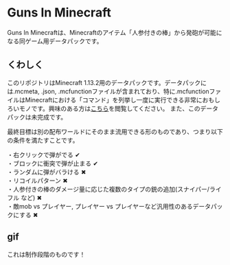   
# Guns In Minecraft  
  
Guns In Minecraftは、Minecraftのアイテム「人参付きの棒」から発砲が可能になる同ゲーム用データパックです。

## くわしく  
このリポジトリはMinecraft 1.13.2用のデータパックです。データパックには.mcmeta, .json, .mcfunctionファイルが含まれており、特に.mcfunctionファイルはMinecraftにおける「コマンド」を列挙し一度に実行できる非常におもしろいモノです。興味のある方は[こちら](https://hollys-command-lecture.hatenablog.com/entry/how-to-function)を閲覧してください。
また、このデータパックは未完成です。

最終目標は別の配布ワールドにそのまま流用できる形のものであり、つまり以下の条件を満たすことです。

・右クリックで弾がでる ✔  
・ブロックに衝突で弾が止まる ✔  
・ランダムに弾がバラける ✖  
・リコイルパターン ✖  
・人参付きの棒のダメージ量に応じた複数のタイプの銃の追加(スナイパー/ライフル など) ✖  
・敵mob vs プレイヤー, プレイヤー vs プレイヤーなど汎用性のあるデータパックにする ✖  

## gif
これは制作段階のものです！  
